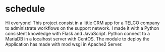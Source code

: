 # schedule
Hi everyone!
This project consist in a little CRM app for a TELCO company to administrate workflows on the support network.
I made it with a Python consistent knowledge with Flask and JavaScript.
Python connect to a MariaDB in a localhost server with CentOS.
The module to deploy the Application has made with mod wsgi in Apache2 Server.
